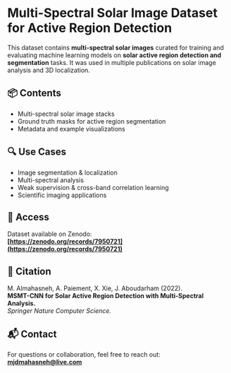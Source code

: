 # Multi-Spectral Solar Image Dataset for Active Region Detection

This dataset contains **multi-spectral solar images** curated for training and evaluating machine learning models on **solar active region detection and segmentation** tasks. It was used in multiple publications on solar image analysis and 3D localization.

## 📦 Contents
- Multi-spectral solar image stacks
- Ground truth masks for active region segmentation
- Metadata and example visualizations

## 🔍 Use Cases
- Image segmentation & localization
- Multi-spectral analysis
- Weak supervision & cross-band correlation learning
- Scientific imaging applications

## 🔗 Access
Dataset available on Zenodo:  
**[https://zenodo.org/records/7950721](https://zenodo.org/records/7950721)**

## 📄 Citation
M. Almahasneh, A. Paiement, X. Xie, J. Aboudarham (2022).  
**MSMT-CNN for Solar Active Region Detection with Multi-Spectral Analysis.**  
*Springer Nature Computer Science.*

## 📬 Contact
For questions or collaboration, feel free to reach out:  
**mjdmahasneh@live.com**
